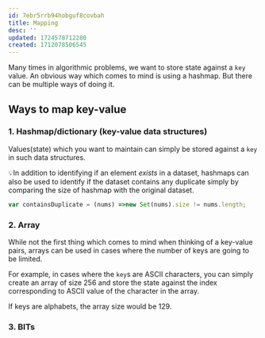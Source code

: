 ```yaml
---
id: 7ebr5rrb94hobguf8covbah
title: Mapping
desc: ''
updated: 1724578712280
created: 1712078506545
---
```


Many times in algorithmic problems, we want to store state against a `key` value. An obvious way which comes to mind is using a hashmap. But there can be multiple ways of doing it. 

## Ways to map key-value

### 1. Hashmap/dictionary (key-value data structures)

Values(state) which you want to maintain can simply be stored against a `key` in such data structures.

💡In addition to identifying if an element _exists_ in a dataset, hashmaps can also be used to identify if the dataset contains any duplicate simply by comparing the size of hashmap with the original dataset.

```js
var containsDuplicate = (nums) =>new Set(nums).size != nums.length;
```

### 2. Array

While not the first thing which comes to mind when thinking of a key-value pairs, arrays can be used in cases where the number of keys are going to be limited. 

For example, in cases where the `key`s are ASCII characters, you can simply create an array of size 256 and store the state against the index corresponding to ASCII value of the character in the array. 

If keys are alphabets, the array size would be 129.

### 3. BITs